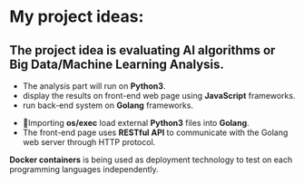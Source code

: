 # My project ideas:
## The project idea is evaluating AI algorithms or Big Data/Machine Learning Analysis.
- The analysis part will run on **Python3**. 
- display the results on front-end web page using **JavaScript** frameworks.
- run back-end system on **Golang** frameworks.

* Importing **os/exec** load external **Python3** files into **Golang**. 
* The front-end page uses **RESTful API** to communicate with the Golang web server through HTTP protocol. 

**Docker containers** is being used as deployment technology to test on each programming languages independently.
